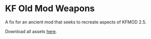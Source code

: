 # KF Old Mod Weapons

A fix for an ancient mod that seeks to recreate aspects of KFMOD 2.5.

Download all assets [here](https://www.mediafire.com/file/xvft4j73dyf34pa/KF2.5Mod.rar/file).
